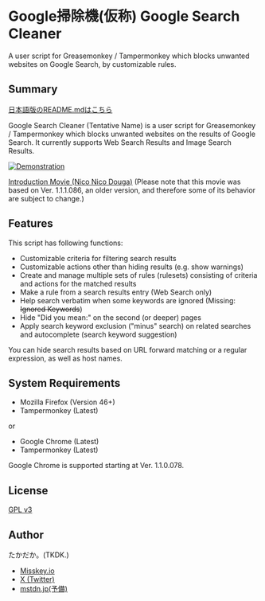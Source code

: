 Google掃除機(仮称) Google Search Cleaner
========================================

A user script for Greasemonkey / Tampermonkey which blocks unwanted websites on Google Search, by customizable rules.

## Summary

[日本語版のREADME.mdはこちら](README.md)

Google Search Cleaner (Tentative Name) is a user script for Greasemonkey / Tampermonkey which blocks unwanted websites on the results of Google Search. It currently supports Web Search Results and Image Search Results.

[![Demonstration](https://github.com/djtkdk-086969/google-search-cleaner/wiki/img/demo.thumb.png)](https://github.com/djtkdk-086969/google-search-cleaner/wiki/img/demo.png)

[Introduction Movie (Nico Nico Douga)](http://ext.nicovideo.jp/thumb_watch/sm29461061?thumb_mode=html)
(Please note that this movie was based on Ver. 1.1.1.086, an older version, and therefore some of its behavior are subject to change.)

## Features
This script has following functions:
* Customizable criteria for filtering search results
* Customizable actions other than hiding results (e.g. show warnings)
* Create and manage multiple sets of rules (rulesets) consisting of criteria and actions for the matched results
* Make a rule from a search results entry (Web Search only)
* Help search verbatim when some keywords are ignored (Missing: ~~Ignored Keywords~~)
* Hide "Did you mean:" on the second (or deeper) pages
* Apply search keyword exclusion ("minus" search) on related searches and autocomplete (search keyword suggestion)

You can hide search results based on URL forward matching or a regular expression, as well as host names.

## System Requirements
* Mozilla Firefox (Version 46+)
* Tampermonkey (Latest)

or

* Google Chrome (Latest)
* Tampermonkey (Latest)

Google Chrome is supported starting at Ver. 1.1.0.078.

## License
[GPL v3](http://www.gnu.org/copyleft/gpl.html)

## Author
たかだか。(TKDK.)
* [Misskey.io](https://misskey.io/@tkdk_bemusic)
* [X (Twitter)](https://twitter.com/djtkdk_086969)
* [mstdn.jp(予備)](https://mstdn.jp/@djtkdk_086969)
